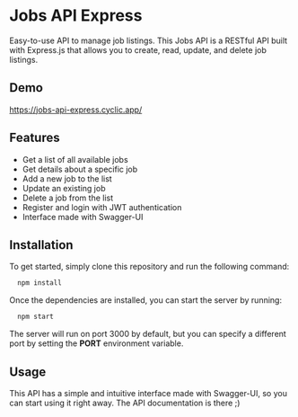 # Jobs API Express

Easy-to-use API to manage job listings. This Jobs API is a RESTful API built with Express.js that allows you to create, read, update, and delete job listings.

## Demo

https://jobs-api-express.cyclic.app/

## Features

- Get a list of all available jobs
- Get details about a specific job
- Add a new job to the list
- Update an existing job
- Delete a job from the list
- Register and login with JWT authentication
- Interface made with Swagger-UI

## Installation

To get started, simply clone this repository and run the following command:

```bash
  npm install
```

Once the dependencies are installed, you can start the server by running:

```bash
  npm start
```

The server will run on port 3000 by default, but you can specify a different port by setting the **PORT** environment variable.

## Usage

This API has a simple and intuitive interface made with Swagger-UI, so you can start using it right away. The API documentation is there ;)
